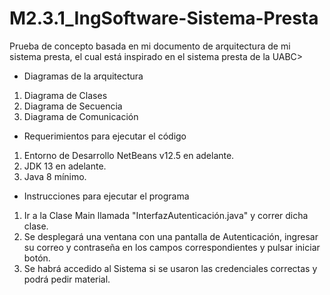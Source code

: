 # M2.3.1_IngSoftware-Sistema-Presta
Prueba de concepto basada en mi documento de arquitectura de mi sistema presta, el cual está inspirado en el sistema presta de la UABC>

- Diagramas de la arquitectura
1. Diagrama de Clases
2. Diagrama de Secuencia
3. Diagrama de Comunicación

- Requerimientos para ejecutar el código
1. Entorno de Desarrollo NetBeans v12.5 en adelante.
2. JDK 13 en adelante.
3. Java 8 mínimo.

- Instrucciones para ejecutar el programa
1. Ir a la Clase Main llamada "InterfazAutenticación.java" y correr dicha clase.
2. Se desplegará una ventana con una pantalla de Autenticación, ingresar su correo y contraseña en los campos correspondientes y pulsar iniciar botón.
3. Se habrá accedido al Sistema si se usaron las credenciales correctas y podrá pedir material.
